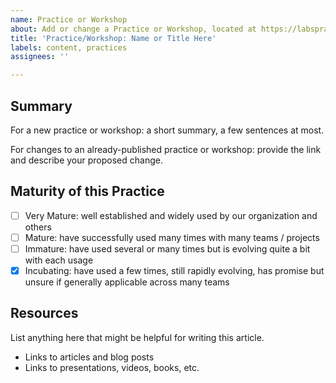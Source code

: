 ```yaml
---
name: Practice or Workshop
about: Add or change a Practice or Workshop, located at https://labspractices.com/practices/
title: 'Practice/Workshop: Name or Title Here'
labels: content, practices
assignees: ''

---
```


## Summary
For a new practice or workshop: a short summary, a few sentences at most.

For changes to an already-published practice or workshop: provide the link and describe your proposed change.

## Maturity of this Practice
- [ ] Very Mature: well established and widely used by our organization and others
- [ ] Mature: have successfully used many times with many teams / projects
- [ ] Immature: have used several or many times but is evolving quite a bit with each usage
- [x] Incubating: have used a few times, still rapidly evolving, has promise but unsure if generally applicable across many teams

## Resources
List anything here that might be helpful for writing this article.

- Links to articles and blog posts
- Links to presentations, videos, books, etc.
